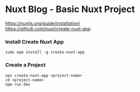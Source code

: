 # Nuxt Blog - Basic Nuxt Project
https://nuxtjs.org/guide/installation/  
https://github.com/nuxt/create-nuxt-app  
### Install Create Nuxt App
```sudo npm install -g create-nuxt-app```  
### Create a Project
```
npx create-nuxt-app <project-name>  
cd <project-name>  
npm run dev  
```

